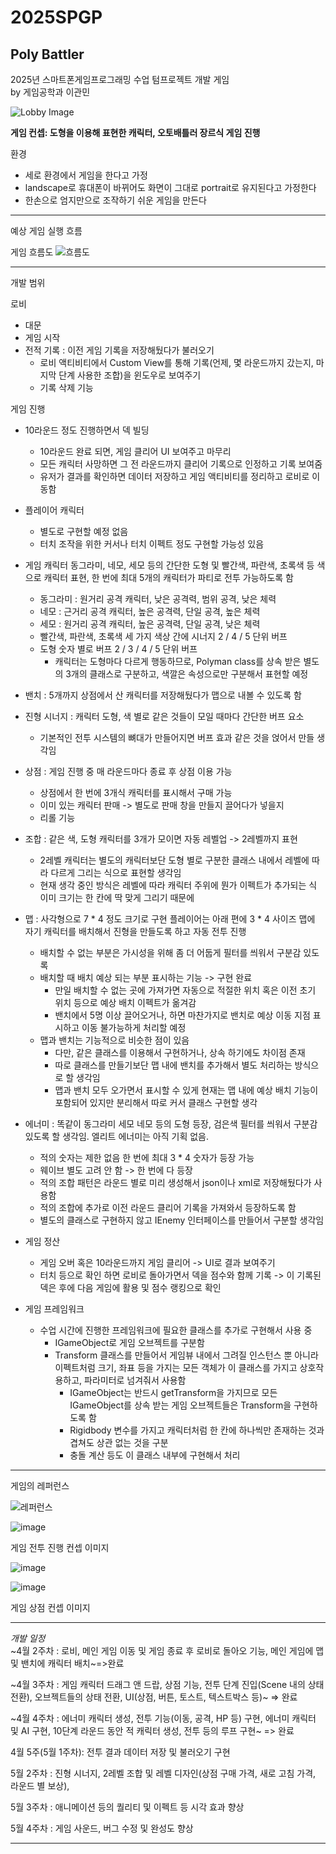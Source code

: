 # 2025SPGP 
## Poly Battler
2025년 스마트폰게임프로그래밍 수업 텀프로젝트 개발 게임\
by 게임공학과 이관민

![Lobby Image](https://github.com/user-attachments/assets/d73ca04d-e420-4f11-a413-d50f8aa1418d)

**게임 컨셉: 도형을 이용해 표현한 캐릭터, 오토배틀러 장르식 게임 진행**

환경
  - 세로 환경에서 게임을 한다고 가정
  - landscape로 휴대폰이 바뀌어도 화면이 그대로 portrait로 유지된다고 가정한다
  - 한손으로 엄지만으로 조작하기 쉬운 게임을 만든다

---

예상 게임 실행 흐름

게임 흐름도
![흐름도](https://github.com/user-attachments/assets/0808535a-b2dc-4766-8ecc-43756df99e80)

---

개발 범위

로비 
  - 대문
  - 게임 시작
  - 전적 기록 : 이전 게임 기록을 저장해뒀다가 불러오기
    - 로비 액티비티에서 Custom View를 통해 기록(언제, 몇 라운드까지 갔는지, 마지막 단계 사용한 조합)을 윈도우로 보여주기
    - 기록 삭제 기능

게임 진행 
  - 10라운드 정도 진행하면서 덱 빌딩
    - 10라운드 완료 되면, 게임 클리어 UI 보여주고 마무리
    - 모든 캐릭터 사망하면 그 전 라운드까지 클리어 기록으로 인정하고 기록 보여줌
    - 유저가 결과를 확인하면 데이터 저장하고 게임 액티비티를 정리하고 로비로 이동함
  - 플레이어 캐릭터
    - 별도로 구현할 예정 없음
    - 터치 조작을 위한 커서나 터치 이펙트 정도 구현할 가능성 있음
  - 게임 캐릭터 동그라미, 네모, 세모 등의 간단한 도형 및 빨간색, 파란색, 초록색 등 색으로 캐릭터 표현, 한 번에 최대 5개의 캐릭터가 파티로 전투 가능하도록 함
    - 동그라미 : 원거리 공격 캐릭터, 낮은 공격력, 범위 공격, 낮은 체력
    - 네모 : 근거리 공격 캐릭터, 높은 공격력, 단일 공격, 높은 체력
    - 세모 : 원거리 공격 캐릭터, 높은 공격력, 단일 공격, 낮은 체력
    - 빨간색, 파란색, 초록색 세 가지 색상 간에 시너지 2 / 4 / 5 단위 버프
    - 도형 숫자 별로 버프 2 / 3 / 4 / 5 단위 버프
      - 캐릭터는 도형마다 다르게 행동하므로, Polyman class를 상속 받은 별도의 3개의 클래스로 구분하고, 색깔은 속성으로만 구분해서 표현할 예정
  - 밴치 : 5개까지 상점에서 산 캐릭터를 저장해뒀다가 맵으로 내볼 수 있도록 함
  - 진형 시너지 : 캐릭터 도형, 색 별로 같은 것들이 모일 때마다 간단한 버프 요소
    - 기본적인 전투 시스템의 뼈대가 만들어지면 버프 효과 같은 것을 얹어서 만들 생각임
  - 상점 : 게임 진행 중 매 라운드마다 종료 후 상점 이용 가능
    - 상점에서 한 번에 3개식 캐릭터를 표시해서 구매 가능
    - 이미 있는 캐릭터 판매 -> 별도로 판매 창을 만들지 끌어다가 넣을지 
    - 리롤 기능
  - 조합 : 같은 색, 도형 캐릭터를 3개가 모이면 자동 레벨업 -> 2레벨까지 표현
    - 2레벨 캐릭터는 별도의 캐릭터보단 도형 별로 구분한 클래스 내에서 레벨에 따라 다르게 그리는 식으로 표현할 생각임
    - 현재 생각 중인 방식은 레벨에 따라 캐릭터 주위에 뭔가 이펙트가 추가되는 식 이미 크기는 한 칸에 딱 맞게 그리기 때문에 
  - 맵 : 사각형으로 7 * 4 정도 크기로 구현 플레이어는 아래 편에 3 * 4 사이즈 맵에 자기 캐릭터를 배치해서 진형을 만들도록 하고 자동 전투 진행
    - 배치할 수 없는 부분은 가시성을 위해 좀 더 어둡게 필터를 씌워서 구분감 있도록
    - 배치할 때 배치 예상 되는 부분 표시하는 기능 -> 구현 완료
      - 만일 배치할 수 없는 곳에 가져가면 자동으로 적절한 위치 혹은 이전 초기 위치 등으로 예상 배치 이펙트가 옮겨감
      - 밴치에서 5명 이상 끌어오거나, 하면 마찬가지로 밴치로 예상 이동 지점 표시하고 이동 불가능하게 처리할 예정
    - 맵과 밴치는 기능적으로 비슷한 점이 있음
      - 다만, 같은 클래스를 이용해서 구현하거나, 상속 하기에도 차이점 존재
      - 따로 클래스를 만들기보단 맵 내에 밴치를 추가해서 별도 처리하는 방식으로 할 생각임
      - 맵과 밴치 모두 오가면서 표시할 수 있게 현재는 맵 내에 예상 배치 기능이 포함되어 있지만 분리해서 따로 커서 클래스 구현할 생각
  - 에너미 : 똑같이 동그라미 세모 네모 등의 도형 등장, 검은색 필터를 씌워서 구분감 있도록 할 생각임. 엘리트 에너미는 아직 기획 없음.
    - 적의 숫자는 제한 없음 한 번에 최대 3 * 4 숫자가 등장 가능
    - 웨이브 별도 고려 안 함 -> 한 번에 다 등장 
    - 적의 조합 패턴은 라운드 별로 미리 생성해서 json이나 xml로 저장해뒀다가 사용함
    - 적의 조합에 추가로 이전 라운드 클리어 기록을 가져와서 등장하도록 함
    - 별도의 클래스로 구현하지 않고 IEnemy 인터페이스를 만들어서 구분할 생각임 

  - 게임 정산
    - 게임 오버 혹은 10라운드까지 게임 클리어 -> UI로 결과 보여주기
    - 터치 등으로 확인 하면 로비로 돌아가면서 덱을 점수와 함께 기록 -> 이 기록된 덱은 후에 다음 게임에 활용 및 점수 랭킹으로 확인
   
  - 게임 프레임워크
    - 수업 시간에 진행한 프레임워크에 필요한 클래스를 추가로 구현해서 사용 중
      - IGameObject로 게임 오브젝트를 구분함
      - Transform 클래스를 만들어서 게임뷰 내에서 그려질 인스턴스 뿐 아니라 이펙트처럼 크기, 좌표 등을 가지는 모든 객체가 이 클래스를 가지고 상호작용하고, 파라미터로 넘겨줘서 사용함
        - IGameObject는 반드시 getTransform을 가지므로 모든 IGameObject를 상속 받는 게임 오브젝트들은 Transform을 구현하도록 함
        - Rigidbody 변수를 가지고 캐릭터처럼 한 칸에 하나씩만 존재하는 것과 겹쳐도 상관 없는 것을 구분
        - 충돌 계산 등도 이 클래스 내부에 구현해서 처리
      
---

게임의 레퍼런스

![레퍼런스](https://github.com/user-attachments/assets/0224e5c9-578c-454d-abc8-ff32e522e931)

![image](https://github.com/user-attachments/assets/f966dbb1-ae6a-4701-b3ba-6e972059cc56)

게임 전투 진행 컨셉 이미지

![image](https://github.com/user-attachments/assets/8f545e94-d683-4f98-84a7-06d5c6786792)

![image](https://github.com/user-attachments/assets/915135a6-4bf0-4f97-af23-de1fed1f381e)

게임 상점 컨셉 이미지

---

*개발 일정*\
~4월 2주차 : 로비, 메인 게임 이동 및 게임 종료 후 로비로 돌아오 기능, 메인 게임에 맵 및 밴치에 캐릭터 배치~=>완료

~4월 3주차 : 게임 캐릭터 드래그 앤 드랍, 상점 기능, 전투 단계 진입(Scene 내의 상태 전환), 오브젝트들의 상태 전환, UI(상점, 버튼, 토스트, 텍스트박스 등)~ => 완료

~4월 4주차 : 에너미 캐릭터 생성, 전투 기능(이동, 공격, HP 등) 구현, 에너미 캐릭터 및 AI 구현, 10단계 라운드 동안 적 캐릭터 생성, 전투 등의 루프 구현~ => 완료

4월 5주(5월 1주차): 전투 결과 데이터 저장 및 불러오기 구현

5월 2주차 : 진형 시너지, 2레벨 조합 및 레벨 디자인(상점 구매 가격, 새로 고침 가격, 라운드 별 보상), 

5월 3주차 : 애니메이션 등의 퀄리티 및 이펙트 등 시각 효과 향상

5월 4주차 : 게임 사운드, 버그 수정 및 완성도 향상

---
